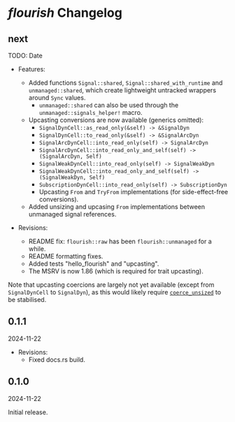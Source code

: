 # *flourish* Changelog

## next

TODO: Date

- Features:
  - Added functions `Signal::shared`, `Signal::shared_with_runtime` and `unmanaged::shared`, which create lightweight untracked wrappers around `Sync` values.
    - `unmanaged::shared` can also be used through the `unmanaged::signals_helper!` macro.
  - Upcasting conversions are now available (generics omitted):
    - `SignalDynCell::as_read_only(&self) -> &SignalDyn`
    - `SignalDynCell::to_read_only(&self) -> &SignalArcDyn`
    - `SignalArcDynCell::into_read_only(self) -> SignalArcDyn`
    - `SignalArcDynCell::into_read_only_and_self(self) -> (SignalArcDyn, Self)`
    - `SignalWeakDynCell::into_read_only(self) -> SignalWeakDyn`
    - `SignalWeakDynCell::into_read_only_and_self(self) -> (SignalWeakDyn, Self)`
    - `SubscriptionDynCell::into_read_only(self) -> SubscriptionDyn`
    - Upcasting `From` and `TryFrom` implementations (for side-effect-free conversions).
  - Added unsizing and upcasing `From` implementations between unmanaged signal references.

- Revisions:
  - README fix: `flourish::raw` has been `flourish::unmanaged` for a while.
  - README formatting fixes.
  - Added tests "hello_flourish" and "upcasting".
  - The MSRV is now 1.86 (which is required for trait upcasting).

Note that upcasting coercions are largely not yet available (except from `SignalDynCell` to `SignalDyn`), as this would likely require [`coerce_unsized`](https://github.com/rust-lang/rust/issues/18598) to be stabilised.

## 0.1.1

2024-11-22

- Revisions:
  - Fixed docs.rs build.

## 0.1.0

2024-11-22

Initial release.
